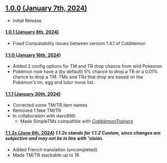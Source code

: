 ## [1.0.0 (January 7th, 2024)](#1-0-0)
- Initial Release

#### [1.0.1 (January 8th, 2024)](#1-0-1)
- Fixed Compatability issues between version  1.4.1 of Cobblemon

#### [1.1.0 (January 16th, 2024)](#1-1-0)
- Added 2 config options for TM and TR drop chance from wild Pokemon
- Pokémon now have a (by default) 5% chance to drop a TR or a 0.01% chance to drop a TM.
TMs and TRs that drop are based on the Pokémon's tm, egg and tutor move list.

#### [1.1.1 (January 30th, 2024)](#1-1-1)
- Corrected some TM/TR item names
- Removed 1 fake TM/TR
- In collaboration with davo899:
    - Made SimpleTMs compatible with *[CobblemonTrainers](https://www.curseforge.com/minecraft/mc-mods/cobblemontrainers)*

#### [1.1.2c (June 6th, 2024)](#1.1.2c) *1.1.2c stands for 1.1.2 Custom, since changes are subjective and may not be in line with 'vision.* 
- Added French translation (uncompleted)
- Made TM/TR stackable up to 16